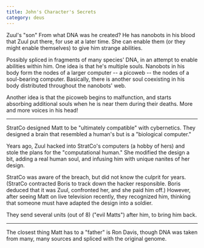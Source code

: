 ```yaml
---
title: John's Character's Secrets
category: deus
---
```

Zuul's &quot;son&quot;
From what DNA was he created?
He has nanobots in his blood that Zuul put there, for use at a later time.
She can enable them (or they might enable themselves) to give him strange abilities.

Possibly spliced in fragments of many species' DNA, in an attempt to enable abilities within him. One idea is that he's multiple souls. Nanobots in his body form the nodes of a larger computer -- a picoweb -- the nodes of a soul-bearing computer. Basically, there is another soul coexisting in his body distributed throughout the nanobots' web.

Another idea is that the picoweb begins to malfunction, and starts absorbing additional souls when he is near them during their deaths. More and more voices in his head!

-----

StratCo designed Matt to be &quot;ultimately compatible&quot; with cybernetics. They designed a brain that resembled a human's but is a &quot;biological computer.&quot;

Years ago, Zuul hacked into StratCo's computers (a hobby of hers) and stole the plans for the &quot;computational human.&quot; She modified the design a bit, adding a real human soul, and infusing him with unique nanites of her design.

StratCo was aware of the breach, but did not know the culprit for years. (StratCo contracted Boris to track down the hacker responsible. Boris deduced that it was Zuul, confronted her, and she paid him off.) However, after seeing Matt on live television recently, they recognized him, thinking that someone must have adapted the design into a soldier.

They send several units (out of 8) (&quot;evil Matts&quot;) after him, to bring him back.

-----

The closest thing Matt has to a &quot;father&quot; is Ron Davis, though DNA was taken from many, many sources and spliced with the original genome.
